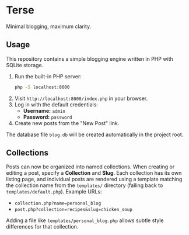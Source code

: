 # Terse

Minimal blogging, maximum clarity.

## Usage

This repository contains a simple blogging engine written in PHP with SQLite storage.

1. Run the built-in PHP server:
   ```sh
   php -S localhost:8000
   ```
2. Visit `http://localhost:8000/index.php` in your browser.
3. Log in with the default credentials:
   - **Username:** `admin`
   - **Password:** `password`
4. Create new posts from the "New Post" link.

The database file `blog.db` will be created automatically in the project root.

## Collections

Posts can now be organized into named collections. When creating or editing a post,
specify a **Collection** and **Slug**. Each collection has its own listing page, and
individual posts are rendered using a template matching the collection name from the
`templates/` directory (falling back to `templates/default.php`). Example URLs:

- `collection.php?name=personal_blog`
- `post.php?collection=recipes&slug=chicken_soup`

Adding a file like `templates/personal_blog.php` allows subtle style differences for
that collection.
